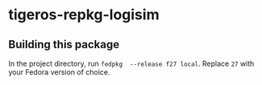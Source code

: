 # tigeros-repkg-logisim

## Building this package

In the project directory, run `fedpkg  --release f27 local`. Replace `27` with your Fedora version of choice.
